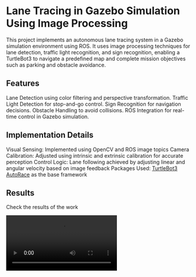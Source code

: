 # Lane Tracing in Gazebo Simulation Using Image Processing
This project implements an autonomous lane tracing system in a Gazebo simulation environment using ROS. It uses image processing techniques for lane detection, traffic light recognition, and sign recognition, enabling a TurtleBot3 to navigate a predefined map and complete mission objectives such as parking and obstacle avoidance.

## Features

Lane Detection using color filtering and perspective transformation.
Traffic Light Detection for stop-and-go control.
Sign Recognition for navigation decisions.
Obstacle Handling to avoid collisions.
ROS Integration for real-time control in Gazebo simulation.

## Implementation Details

Visual Sensing: Implemented using OpenCV and ROS image topics
Camera Calibration: Adjusted using intrinsic and extrinsic calibration for accurate perception
Control Logic: Lane following achieved by adjusting linear and angular velocity based on image feedback
Packages Used: [TurtleBot3 AutoRace](https://github.com/ROBOTIS-GIT/turtlebot3_autorace_2020) as the base framework

## Results
Check the results of the work

![result](./Result.mp4)
